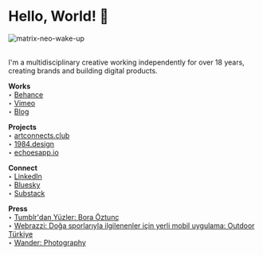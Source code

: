 # Hello, World! 👋
![matrix-neo-wake-up](https://github.com/user-attachments/assets/7ba008fb-bfb9-437b-84e7-4721c34dd665)

<br>I'm a multidisciplinary creative working independently for over 18 years, creating brands and building digital products.

**Works**
<br>‣ <a href="https://www.behance.net/boraoztunc" target="_blank">Behance</a>
<br>‣ <a href="https://vimeo.com/boraoztunc" target="_blank">Vimeo</a>
<br>‣ <a href="https://blog.boraoztunc.net/" target="_blank">Blog</a>

**Projects**
<br>‣ [artconnects.club](https://artconnects.club/)
<br>‣ [1984.design](https://1984.design)
<br>‣ [echoesapp.io](https://echoesapp.io)

**Connect**
<br>‣ <a href="https://www.linkedin.com/in/boraoztunc/" target="_blank">LinkedIn</a>
<br>‣ <a href="https://bsky.app/profile/borakaizen.bsky.social" target="_blank">Bluesky</a>
<br>‣ <a href="https://substack.com/@borakaizen" target="_blank">Substack</a>

**Press**
<br>‣ <a class="goto-social" href="https://ekip.tumblr.com/post/170413326044/tumblrdan-y%C3%BCzler-bora-%C3%B6ztun%C3%A7-tumblrdan" target="_blank">Tumblr'dan Yüzler: Bora Öztunç</a>
<br>‣ <a class="goto-social" href="https://webrazzi.com/2018/08/01/doga-sporlariyla-ilgilenenler-icin-yerli-mobil-uygulama-outdoor-turkiye/" target="_blank">Webrazzi: Doğa sporlarıyla ilgilenenler için yerli mobil uygulama: Outdoor Türkiye</a>
<br>‣ <a class="goto-social" href="https://thisiswander.tumblr.com/post/138431542936/submit-to-wander" target="_blank">Wander: Photography</a>
